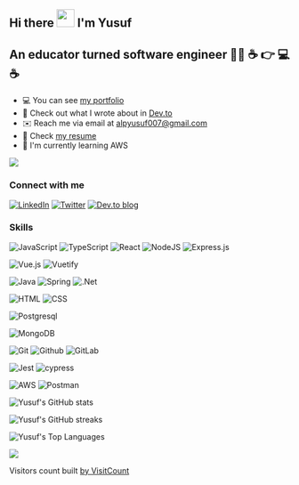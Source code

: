 ## Hi there <img src="https://c.tenor.com/Wx9IEmZZXSoAAAAi/hi.gif" width="32"> I'm Yusuf

## An educator turned software engineer 👨‍🏫 ☕  👉 💻 ☕

- 💻 You can see [my portfolio](https://yusufalp.github.io/onepage)
- 📖 Check out what I wrote about in [Dev.to](https://dev.to/yusufalp) 
- ✉️ Reach me via email at [alpyusuf007@gmail.com](alpyusuf007@gmail.com)
- 📃 Check [my resume](https://yusufalp.github.io/onepage/public/Resume_Yusuf_Alp.pdf)
- 🧠 I'm currently learning AWS

[![](https://img.shields.io/badge/Buy%20Me%20a%20Coffee-ffdd00?style=flat&logo=buy-me-a-coffee&logoColor=black)](https://www.buymeacoffee.com/yusuf.alp) 

### Connect with me
[![LinkedIn](https://img.shields.io/badge/LinkedIn-0077B5?style=for-the-badge&logo=linkedin&logoColor=white)](https://www.linkedin.com/in/yusuf-alp/) 
[![Twitter](https://img.shields.io/badge/Twitter-08a0e9?style=for-the-badge&logo=twitter&logoColor=white)](https://twitter.com/yalp122)
[![Dev.to blog](https://img.shields.io/badge/dev.to-0A0A0A?style=for-the-badge&logo=dev.to&logoColor=white)](https://dev.to/yusufalp)

### Skills

![JavaScript](https://img.shields.io/badge/JavaScript-F7DF1E?style=for-the-badge&logo=javascript&logoColor=white)
![TypeScript](https://img.shields.io/badge/TypeScript-007ACC?style=for-the-badge&logo=typescript&logoColor=white)
![React](https://img.shields.io/badge/React-61DAFB?style=for-the-badge&logo=react&logoColor=white)
![NodeJS](https://img.shields.io/badge/node.js-6DA55F?style=for-the-badge&logo=node.js&logoColor=white)
![Express.js](https://img.shields.io/badge/express.js-%23404d59.svg?style=for-the-badge&logo=express&logoColor=%2361DAFB)

![Vue.js](https://img.shields.io/badge/vuejs-%2335495e.svg?style=for-the-badge&logo=vuedotjs&logoColor=%234FC08D)
![Vuetify](https://img.shields.io/badge/Vuetify-1867C0?style=for-the-badge&logo=vuetify&logoColor=AEDDFF)

![Java](https://img.shields.io/badge/java-f89820.svg?style=for-the-badge&logo=java&logoColor=white)
![Spring](https://img.shields.io/badge/spring-%236DB33F.svg?style=for-the-badge&logo=spring&logoColor=white)
![.Net](https://img.shields.io/badge/.NET-5C2D91?style=for-the-badge&logo=.net&logoColor=white)

![HTML](https://img.shields.io/badge/HTML5-E34F26?style=for-the-badge&logo=html5&logoColor=white)
![CSS](https://img.shields.io/badge/CSS-1572B6?&style=for-the-badge&logo=css3&logoColor=white)

![Postgresql](https://img.shields.io/badge/postgresql-4169E1?style=for-the-badge&logo=postgresql&logoColor=white)

![MongoDB](https://img.shields.io/badge/mongodb-236DB33F?style=for-the-badge&logo=mongodb&logoColor=white)

![Git](https://img.shields.io/badge/git-F05032.svg?&style=for-the-badge&logo=git&logoColor=white)
![Github](https://img.shields.io/badge/github-181717.svg?&style=for-the-badge&logo=github&logoColor=white)
![GitLab](https://img.shields.io/badge/gitlab-%23181717.svg?style=for-the-badge&logo=gitlab&logoColor=white)

![Jest](https://img.shields.io/badge/jest-C21325.svg?&style=for-the-badge&logo=jest&logoColor=white)
![cypress](https://img.shields.io/badge/-cypress-%23E5E5E5?style=for-the-badge&logo=cypress&logoColor=058a5e)

![AWS](https://img.shields.io/badge/AWS-%23FF9900.svg?style=for-the-badge&logo=amazon-aws&logoColor=white)
![Postman](https://img.shields.io/badge/Postman-FF6C37?style=for-the-badge&logo=postman&logoColor=white)

![Yusuf's GitHub stats](https://github-readme-stats.vercel.app/api?username=yusufalp&show_icons=true&count_private=true&title_color=f97316&text_color=000000&icon_color=f97316&bg_color=ffffff&show_icons=true)

![Yusuf's GitHub streaks](https://github-readme-streak-stats.herokuapp.com/?user=yusufalp)

![Yusuf's Top Languages](https://github-readme-stats.vercel.app/api/top-langs/?username=yusufalp&custom_title=Yusuf&apos;s%20%Top%20%Languages)

![](https://visitcount.itsvg.in/api?id=yusufalp&label=Visitors&color=12&icon=5&pretty=true)

Visitors count built [by VisitCount](https://visitcount.itsvg.in)
